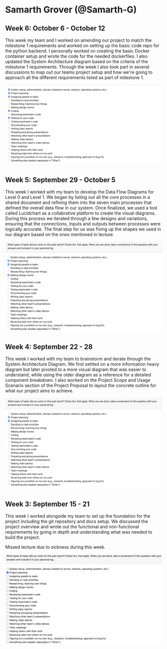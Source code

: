 # Samarth Grover (@Samarth-G)

## Week 6: October 6 - October 12

This week my team and I worked on amending our project to match the milestone 1 requirements and worked on setting up the basic code repo for the python backend. I personally worked on creating the basic Docker container setup and wrote the code for the needed dockerfiles. I also updated the System Architecture diagram based on the criteria of the milestone 1 requirements. Through the week I also took part in several discussions to map out our teams project setup and how we're going to approach all the different requirements listed as part of milestone 1.

![Week 6 Image](./assets/SamarthG-W6.png)

## Week 5: September 29 - October 5

This week I worked with my team to develop the Data Flow Diagrams for Level 0 and Level 1. We began by listing out all the core processes in a shared document and refining them into the seven main processes that defined the overall data flow in our system. Once finalized, we used a tool called Lucidchart as a collabrative platform to create the visual diagrams. During this process we iterated through a few designs and variations, ensuring that the connections, inputs and outputs between processes were logically accurate. The final step for us was fixing up the shapes we used in our diagram based on the ones mentioned in lecture.

![Week 5 Image](./assets/SamarthG-W5.png)

## Week 4: September 22 - 28

This week I worked with my team to brainstorm and iterate through the System Architecture Diagram. We first settled on a more information heavy diagram but later pivoted to a more visual diagram that was easier to understand, while using the older diagram as a reference for a detailed component breakdown. I also worked on the Project Scope and Usage Scenario section of the Project Proposal to layout the concrete outline for what our project aims to achieve. 

![Week 4 Image](./assets/SamarthG-W4.png)

## Week 3: September 15 - 21 
This week I worked alongside my team to set up the foundation for the project including the git repository and docs setup. We discussed the project overview and wrote out the functional and non-functional requirements by going in depth and understanding what was needed to build the project.

Missed lecture due to sickness during this week.

![Week 3 Image](./assets/SamarthG-W3.png)
